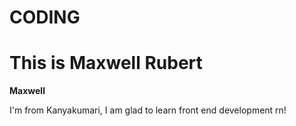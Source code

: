 # CODING

<!DOCTYPE html>
<html>
<head>
<title>Page Title</title>
</head>
<body>

<h1>This is Maxwell Rubert</h1>
<b>Maxwell</b>
<p>I'm from Kanyakumari, I am glad to learn front end development rn!</p>

</body>
</html>
